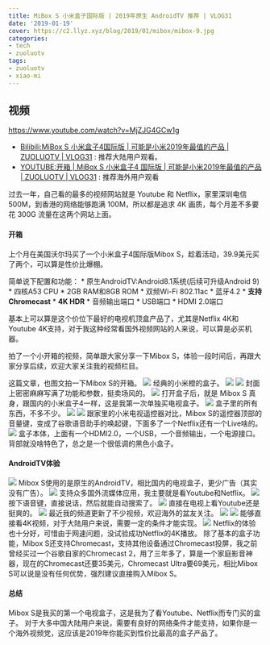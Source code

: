 ```yaml
---
title: MiBox S 小米盒子国际版 | 2019年原生 AndroidTV 推荐 | VLOG31
date: '2019-01-19'
cover: https://c2.llyz.xyz/blog/2019/01/mibox/mibox-9.jpg
categories:
- tech
- zuoluotv
tags:
- zuoluotv
- xiao-mi
---
```


## 视频

https://www.youtube.com/watch?v=MjZJG4GCw1g

- [Bilibili:MiBox S 小米盒子4国际版 | 可能是小米2019年最值的产品 | ZUOLUOTV | VLOG31](https://www.bilibili.com/video/av41145254) : 推荐大陆用户观看。
- [YOUTUBE:开箱 | MiBox S 小米盒子4 国际版 | 可能是小米2019年最值的产品 | ZUOLUOTV | VLOG31](https://www.youtube.com/watch?v=MjZJG4GCw1g&t=249s) : 推荐海外用户观看

过去一年，自己看的最多的视频网站就是 Youtube 和 Netflix，家里深圳电信 500M，到香港的网络能够跑满 100M，所以都是追求 4K 画质，每个月差不多要花 300G 流量在这两个网站上面。

#### 开箱

上个月在美国沃尔玛买了一个小米盒子4国际版Mibox S，趁着活动，39.9美元买了两个，可以算是性价比爆棚。

简单说下配置和功能： \* 原生AndroidTV:Android8.1系统(后续可升级Android 9) \* 四核A53 CPU \* 2GB RAM和8GB ROM \* 双频Wi-Fi 802.11ac \* 蓝牙4.2 \* **支持Chromecast** \* **4K HDR** \* 音频输出端口 \* USB端口 \* HDMI 2.0端口

基本上可以算是这个价位下最好的电视机顶盒产品了，尤其是Netflix 4K和Youtube 4K支持，对于我这种经常看国外视频网站的人来说，可以算是必买机器。

拍了一个小开箱的视频，简单跟大家分享一下Mibox S，体验一段时间后，再跟大家分享后续，欢迎大家关注我的视频栏目。

这篇文章，也图文拍一下Mibox S的开箱。 ![](https://c2.llyz.xyz/blog/2019/01/mibox/mibox-1.jpg) 经典的小米橙的盒子。 ![](https://c2.llyz.xyz/blog/2019/01/mibox/mibox-2.jpg) ![](https://c2.llyz.xyz/blog/2019/01/mibox/mibox-3.jpg) 封面上密密麻麻写满了功能和参数，挺卖场风的。 ![](https://c2.llyz.xyz/blog/2019/01/mibox/mibox-4.jpg) 打开盒子后，就是 Mibox S 真身，跟国内的小米盒子4一样，这是我第一次单独买电视盒子。 ![](https://c2.llyz.xyz/blog/2019/01/mibox/mibox-5.jpg) 盒子里的所有东西，不多不少。 ![](https://c2.llyz.xyz/blog/2019/01/mibox/mibox-7.jpg) ![](https://c2.llyz.xyz/blog/2019/01/mibox/mibox-13.jpg) 跟家里的小米电视遥控器对比，Mibox S的遥控器顶部的音量键，变成了谷歌语音助手的唤起键，下面多了一个Netflix还有一个Live啥的。 ![](https://c2.llyz.xyz/blog/2019/01/mibox/mibox-9.jpg) 盒子本体，上面有一个HDMI2.0，一个USB，一个音频输出，一个电源接口。背部就没啥特色了，总之是一个很低调的黑色小盒子。

#### AndroidTV体验

![](https://c2.llyz.xyz/blog/2019/01/mibox/s-2.jpg) Mibox S使用的是原生的AndroidTV，相比国内的电视盒子，更少广告（其实没有广告）。 ![](https://c2.llyz.xyz/blog/2019/01/mibox/s-3.jpg) 支持众多国外流媒体应用，我主要就是看Youtube和Netflix。 ![](https://c2.llyz.xyz/blog/2019/01/mibox/s-7.jpg) 按下语音键，直接说话，然后就能自动搜索了。 ![](https://c2.llyz.xyz/blog/2019/01/mibox/s-1.jpg) 直接在电视上看Youtube还是挺爽的。 ![](https://c2.llyz.xyz/blog/2019/01/mibox/s-8.jpg) 最近我的频道更新了不少视频，欢迎海外的盆友关注。 ![](https://c2.llyz.xyz/blog/2019/01/mibox/s-9.jpg) ![](https://c2.llyz.xyz/blog/2019/01/mibox/s-10.jpg) 能够直接看4K视频，对于大陆用户来说，需要一定的条件才能实现。 ![](https://c2.llyz.xyz/blog/2019/01/mibox/s-11.jpg) Netflix的体验也十分好，可惜由于网速问题，没试验成功Netflix的4K播放。 除了基本的盒子功能，Mibox S还支持Chromecast，支持其他设备通过Chromecast投屏，我之前曾经买过一个谷歌自家的Chromecast 2，用了三年多了，算是一个家庭影音神器，现在的Chromecast还要35美元，Chromecast Ultra要69美元，相比Mibox S可以说是没有任何优势，强烈建议直接购入Mibox S。

#### 总结

Mibox S是我买的第一个电视盒子，这是我为了看Youtube、Netflix而专门买的盒子。 对于大多中国大陆用户来说，需要有良好的网络条件才能支持，如果你是一个海外视频党，这应该是2019年你能买到性价比最高的盒子产品了。

